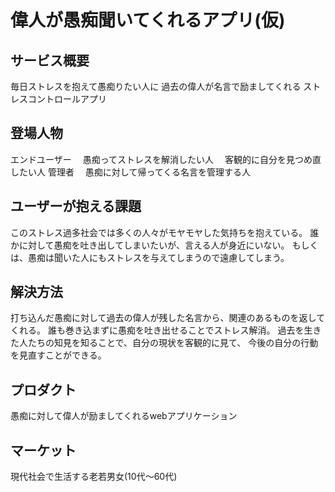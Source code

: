 # 偉人が愚痴聞いてくれるアプリ(仮)

## サービス概要
毎日ストレスを抱えて愚痴りたい人に
過去の偉人が名言で励ましてくれる
ストレスコントロールアプリ

## 登場人物

エンドユーザー
　愚痴ってストレスを解消したい人
　客観的に自分を見つめ直したい人
管理者
　愚痴に対して帰ってくる名言を管理する人

## ユーザーが抱える課題

このストレス過多社会では多くの人々がモヤモヤした気持ちを抱えている。
誰かに対して愚痴を吐き出してしまいたいが、言える人が身近にいない。
もしくは、愚痴は聞いた人にもストレスを与えてしまうので遠慮してしまう。

## 解決方法

打ち込んだ愚痴に対して過去の偉人が残した名言から、関連のあるものを返してくれる。
誰も巻き込まずに愚痴を吐き出せることでストレス解消。
過去を生きた人たちの知見を知ることで、自分の現状を客観的に見て、
今後の自分の行動を見直すことができる。

## プロダクト

愚痴に対して偉人が励ましてくれるwebアプリケーション

## マーケット

現代社会で生活する老若男女(10代〜60代) 
